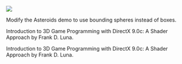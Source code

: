 [![](http://img.youtube.com/vi/5D7fOZKle-w/0.jpg)](http://www.youtube.com/watch?v=5D7fOZKle-w "Chapter 20 - Exercise 1 - Asteroids Bounding Sphere")

Modify the Asteroids demo to use bounding spheres instead of boxes.

Introduction to 3D Game Programming with DirectX 9.0c: A Shader Approach by Frank D. Luna.

Introduction to 3D Game Programming with DirectX 9.0c: A Shader Approach by Frank D. Luna.
